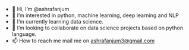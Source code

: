 - 👋 Hi, I’m @ashrafanjum
- 👀 I’m interested in python, machine learning, deep learning and NLP
- 🌱 I’m currently learning data science.
- 💞️ I’m looking to collaborate on data science projects based on python language.
- 📫 How to reach me mail me on ashrafanjum3@gmail.com

<!---
ashrafanjum/ashrafanjum is a ✨ special ✨ repository because its `README.md` (this file) appears on your GitHub profile.
You can click the Preview link to take a look at your changes.
--->
